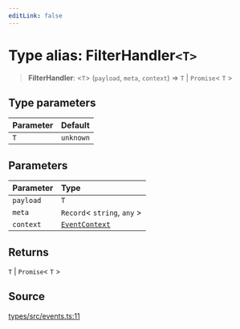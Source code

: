 ```yaml
---
editLink: false
---
```


# Type alias: FilterHandler`<T>`

> **FilterHandler**: \<`T`\> (`payload`, `meta`, `context`) => `T` \| `Promise`\< `T` \>

## Type parameters

| Parameter | Default   |
| :-------- | :-------- |
| `T`       | `unknown` |

## Parameters

| Parameter | Type                                         |
| :-------- | :------------------------------------------- |
| `payload` | `T`                                          |
| `meta`    | `Record`\< `string`, `any` \>                |
| `context` | [`EventContext`](type-alias.EventContext.md) |

## Returns

`T` \| `Promise`\< `T` \>

## Source

[types/src/events.ts:11](https://github.com/directus/directus/blob/7789a6c53/packages/types/src/events.ts#L11)
